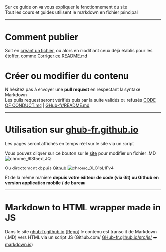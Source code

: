 Sur ce guide on va vous expliquer le fonctionnement du site  
Tout les cours et guides utilisent le markdown en fichier principal

---

# Comment publier
Soit en [créant un fichier](https://github.com/GHub-fr/.github/new/main/note), ou alors en modifiant ceux déjà établis pour les étoffer, comme [Corriger ce README.md](https://github.com/GHub-fr/.github/edit/main/note/README.md)

# Créer ou modifier du contenu
N'hésitez pas à envoyer une **pull request** en respectant la syntaxe Markdown  
Les pulls request seront vérifiés puis par la suite validés ou refusés
[CODE OF CONDUCT.md](https://github.com/GHub-fr/.github/blob/main/CODE_OF_CONDUCT.md) | [GHub-fr/README.md](https://github.com/GHub-fr/.github/blob/main/profile/README.md)

---

# Utilisation sur [ghub-fr.github.io](https://ghub-fr.github.io)
Les pages seront affichés en temps réel sur le site via un script  


Vous pouvez cliquer sur ce bouton sur le [site](https://ghub-fr.github.io) pour modifier un fichier .MD ![chrome_6l3t5ekLJQ](https://github.com/GHub-fr/.github/assets/84735589/a5f5ceb3-8d2f-4437-a4c7-73ae6413a547)  

Ou directement depuis [Github](https://github.com) ![chrome_9LG1sL1Fv4](https://github.com/GHub-fr/.github/assets/84735589/93b3bb7e-0bca-479c-8629-dc141fb2cb63)  

Et de la même manière __**depuis votre éditeur de code (via Git) ou Github en version application mobile / de bureau**__

---

# Markdown to HTML wrapper made in JS
Dans le site [ghub-fr.github.io](https://ghub-fr.github.io) [[Repo](https://github.com/GHub-fr/GHub-fr.github.io/)] le contenu est transcrit de Markdown (.MD) vers HTML via un script JS (Github.com/ [GHub-fr.github.io/src/js/](https://github.com/GHub-fr/GHub-fr.github.io/tree/main/src/js) ➡️ [markdown.js](https://github.com/GHub-fr/GHub-fr.github.io/blob/main/src/js/markdown.js))

